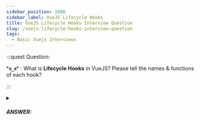 ```yaml
---
sidebar_position: 1000
sidebar_label: VueJS Lifecycle Hooks
title: VueJS Lifecycle Hooks Interview Question
slug: /vuejs-lifecycle-hooks-interview-question
tags:
  - Basic Vuejs Interviews
---
```


:::quest Question:

\***`ಠ_ಠ`**\* : 
What is **Lifecycle Hooks** in VueJS? Please tell the names & functions of each hook?

:::

<details>
  <summary><h5>ANSWER:</h5></summary>

  \***`◔̯◔`**\* :
  **Lifecycle hooks** are methods giving developers the opportunity to **add their own code at specific stages** of initialization of a component when it's created.

<figure>

![](/img/tutorial/vue/lifecycle.svg)

</figure>

### Phases of Lifecycle

  There are 5 phases of a component lifecycle:
  1. **Creating (or Initialization) phase**: When **_data & events_** will be initialized.
  2. **Compiling Phase**: When **_templates or render functions_** will be compiled.
  3. **Mounting phase**: When **_templates and Virtual DOM_** will be mounted or rendered.
  4. **Updating phase**: When **_Virtual DOM_** will be re-rendered or patched based on data changes on your component.
  5. **Destroying phase**: When **_Everything_** that was attached to component will be destroyed.

:::tip
You can remember these phases (as well as lifecycle hooks) when thinking of `CRUD` in backend programming, but here's it is `CCMUD`!
:::

### Names & Functions of Each Hook

  - The **beforeCreate** hook runs at the middle of **creating phase**. So, here, you can't access ***data and events***
  - The **created** hook runs after **creating phase** but before ***Compiling Phase***. So, here, you can access ***data and events*** but not ***templates and Virtual DOM***.
  - The **beforeMount** hook runs after ***compiling phase*** and right before ***Mounting phase***. So, you can't access DOM (such as `this.$el`) here.
  - The **mounted** hook runs after ***Mounting phase***, you will have full access to the reactive component, templates, and rendered DOM (via `this.$el`).
  - The **beforeUpdate** hook runs after data changes on your component and before ***Updating phase***. At this point, Virtual DOM has not re-rendered or patched yet.
  - The **updated** hook runs after ***Updating phase***. Here, you can access data changes on your component and the updated DOM.
  - **beforeDestroy** hook runs before ***Destroying phase***. Your component will still be fully present and functional.
  - **destroyed** hook runs after ***Destroying phase***, there’s practically nothing left on your component.

</details>